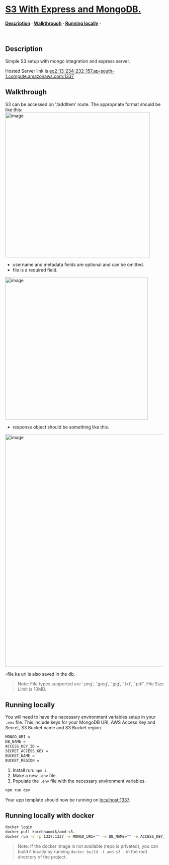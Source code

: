 <a href = "/">
    <h1>S3 With Express and MongoDB.</h1>
</a>

<p >
  <a href="#description"><strong>Description</strong></a> ·
  <a href="#walkthrough"><strong>Walkthrough</strong></a> ·
  <a href="#running-locally"><strong>Running locally</strong></a> ·
</p>
<br/>

## Description

Simple S3 setup with mongo integration and express server.

Hosted Server link is [ec2-13-234-232-157.ap-south-1.compute.amazonaws.com:1337](http://ec2-13-234-232-157.ap-south-1.compute.amazonaws.com:1337)

## Walkthrough

S3 can be accessed on '/addItem' route.
The appropriate format should be like this:
<img width="460" alt="image" src="https://github.com/korebhaumik/s3-nodejs/assets/106856064/5a2c4594-92d5-4986-8494-8ebf99fc18c1">

- username and metadata fields are optional and can be omitted.
- file is a required field.

<img width="453" alt="image" src="https://github.com/korebhaumik/s3-nodejs/assets/106856064/2bd29bdc-bfb2-490e-bd57-784faaf95912">

- response object should be something like this.

<img width="738" alt="image" src="https://github.com/korebhaumik/s3-nodejs/assets/106856064/fa623aee-a212-4c5a-b584-c0b2ab5e9f90">

-file ka url is also saved in the db.


> Note: File types supported are '.png', '.jpeg', '.jpg', '.txt', '.pdf'. File Size Limit is 10MB.


## Running locally

You will need to have the necessary environment variables setup in your `.env` file.
This include keys for your MongoDB URI, AWS Access Key and Secret, S3 Bucket name and S3 Bucket region. 
    
```bash
MONGO_URI = 
DB_NAME = 
ACCESS_KEY_ID = 
SECRET_ACCESS_KEY = 
BUCKET_NAME = 
BUCKET_REGION = 
```

1. Install run: `npm i`
2. Make a new `.env` file.
3. Populate the `.env` file with the necessary environment variables.

```bash
npm run dev
```

Your app template should now be running on [localhost:1337](http://localhost:1337/).

## Running locally with docker

```bash
docker login
docker pull korebhaumik/amd-s3.
docker run -d -p 1337:1337 -e MONGO_URI="" -e DB_NAME="" -e ACCESS_KEY_ID="" -e SECRET_ACCESS_KEY="" -e BUCKET_NAME="" -e BUCKET_REGION="" --name s3-server korebhaumik/amd-s3
```

> Note: If the docker image is not available (repo is privated), you can build it locally by running `docker build -t amd-s3 .` in the root directory of the project.
